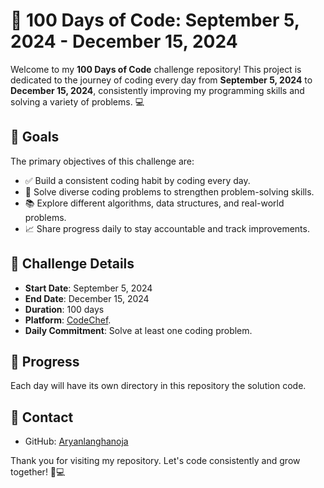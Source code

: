# 🚀 100 Days of Code: September 5, 2024 - December 15, 2024

Welcome to my **100 Days of Code** challenge repository! This project is dedicated to the journey of coding every day from **September 5, 2024** to **December 15, 2024**, consistently improving my programming skills and solving a variety of problems. 💻

## 🎯 Goals

The primary objectives of this challenge are:
- ✅ Build a consistent coding habit by coding every day.
- 🧠 Solve diverse coding problems to strengthen problem-solving skills.
- 📚 Explore different algorithms, data structures, and real-world problems.
- 📈 Share progress daily to stay accountable and track improvements.

## 📅 Challenge Details

- **Start Date**: September 5, 2024
- **End Date**: December 15, 2024
- **Duration**: 100 days
- **Platform**: [CodeChef](https://www.codechef.com/).
- **Daily Commitment**: Solve at least one coding problem.

## 📝 Progress

Each day will have its own directory in this repository the solution code. 

## 💬 Contact

- GitHub: [Aryanlanghanoja](https://github.com/Aryanlanghanoja)

Thank you for visiting my repository. Let's code consistently and grow together! 🚀💻
